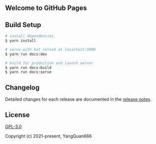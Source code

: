 ## Welcome to GitHub Pages

## Build Setup

```bash
# install dependencies
$ yarn install

# serve with hot reload at localhost:3000
$ yarn run docs:dev

# build for production and launch server
$ yarn run docs:build
$ yarn run docs:serve
```

## Changelog

Detailed changes for each release are documented in the [release notes](./CHANGELOG.md).

## License

[GPL-3.0](https://opensource.org/licenses/GPL-3.0)

Copyright (c) 2021-present, YangQuan666